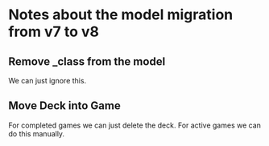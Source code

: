 # Notes about the model migration from v7 to v8

## Remove _class from the model
We can just ignore this.

## Move Deck into Game
For completed games we can just delete the deck. For active games we can do this manually.